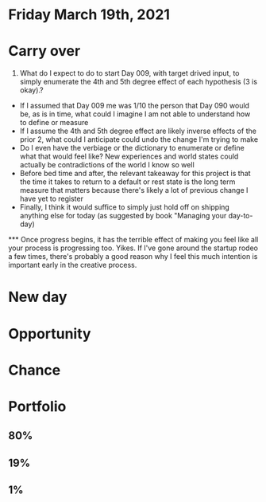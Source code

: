 # Friday March 19th, 2021

# Carry over
1. What do I expect to do to start Day 009, with target drived input, to simply enumerate the 4th and 5th degree effect of each hypothesis (3 is okay).?

- If I assumed that Day 009 me was 1/10 the person that Day 090 would be, as is in time, what could I imagine I am not able to understand how to define or measure
- If I assume the 4th and 5th degree effect are likely inverse effects of the prior 2, what could I anticipate could undo the change I'm trying to make
- Do I even have the verbiage or the dictionary to enumerate or define what that would feel like? New experiences and world states could actually be contradictions of the world I know so well
- Before bed time and after, the relevant takeaway for this project is that the time it takes to return to a default or rest state is the long term measure that matters because there's likely a lot of previous change  I have yet to register
- Finally, I think it would suffice to simply just hold off on shipping anything else for today (as suggested by book "Managing your day-to-day)

*** Once progress begins, it has the terrible effect of making you feel like all your process is progressing too. Yikes. If I've gone around the startup rodeo a few times, there's probably a good reason why I feel this much intention is important early in the creative process. 

# New day


# Opportunity


# Chance


# Portfolio 
## 80%

## 19%

## 1%
